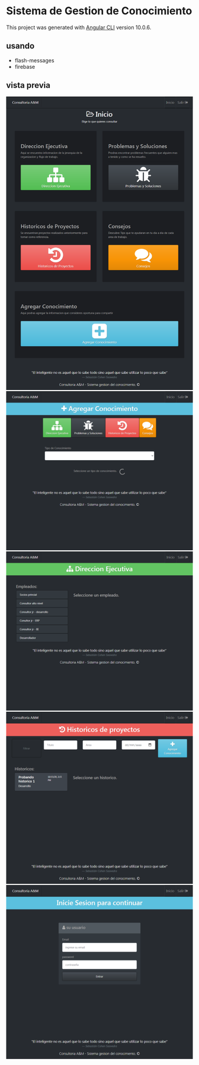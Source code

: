# Sistema de Gestion de Conocimiento

This project was generated with [Angular CLI](https://github.com/angular/angular-cli) version 10.0.6.

## usando 

- flash-messages
- firebase

## vista previa 

![inicio](caps/1.png)
![Agregar](caps/5.png)
![direccion](caps/3.png)
![historicos](caps/4.png)
![login](caps/2.png)
